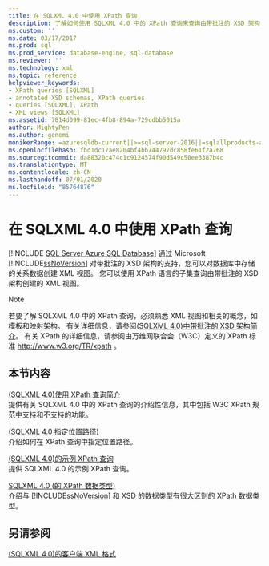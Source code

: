 ```yaml
---
title: 在 SQLXML 4.0 中使用 XPath 查询
description: 了解如何使用 SQLXML 4.0 中的 XPath 查询来查询由带批注的 XSD 架构创建的 XML 视图。
ms.custom: ''
ms.date: 03/17/2017
ms.prod: sql
ms.prod_service: database-engine, sql-database
ms.reviewer: ''
ms.technology: xml
ms.topic: reference
helpviewer_keywords:
- XPath queries [SQLXML]
- annotated XSD schemas, XPath queries
- queries [SQLXML], XPath
- XML views [SQLXML]
ms.assetid: 7814d099-81ec-4fb8-894a-729cdbb5015a
author: MightyPen
ms.author: genemi
monikerRange: =azuresqldb-current||>=sql-server-2016||=sqlallproducts-allversions||>=sql-server-linux-2017||=azuresqldb-mi-current
ms.openlocfilehash: fbd1dc17ae8204bf4bb744797dc858fe61f2a768
ms.sourcegitcommit: da88320c474c1c9124574f90d549c50ee3387b4c
ms.translationtype: MT
ms.contentlocale: zh-CN
ms.lasthandoff: 07/01/2020
ms.locfileid: "85764876"
---
```

# <a name="using-xpath-queries-in-sqlxml-40"></a>在 SQLXML 4.0 中使用 XPath 查询
[!INCLUDE [SQL Server Azure SQL Database](../../includes/applies-to-version/sql-asdb.md)]
  通过 Microsoft [!INCLUDE[ssNoVersion](../../includes/ssnoversion-md.md)] 对带批注的 XSD 架构的支持，您可以对数据库中存储的关系数据创建 XML 视图。 您可以使用 XPath 语言的子集查询由带批注的 XSD 架构创建的 XML 视图。  
  
> [!NOTE]  
>  若要了解 SQLXML 4.0 中的 XPath 查询，必须熟悉 XML 视图和相关的概念，如模板和映射架构。 有关详细信息，请参阅[&#40;SQLXML 4.0&#41;中带批注的 XSD 架构简介](../../relational-databases/sqlxml/annotated-xsd-schemas/introduction-to-annotated-xsd-schemas-sqlxml-4-0.md)。 有关 XPath 的详细信息，请参阅由万维网联合会（W3C）定义的 XPath 标准 http://www.w3.org/TR/xpath 。  
  
## <a name="in-this-section"></a>本节内容  
 [&#40;SQLXML 4.0&#41;使用 XPath 查询简介](../../relational-databases/sqlxml-annotated-xsd-schemas-xpath-queries/introduction-to-using-xpath-queries-sqlxml-4-0.md)  
 提供有关 SQLXML 4.0 中的 XPath 查询的介绍性信息，其中包括 W3C XPath 规范中支持和不支持的功能。  
  
 [&#40;SQLXML 4.0 指定位置路径&#41;](../../relational-databases/sqlxml-annotated-xsd-schemas-xpath-queries/location-path/specifying-a-location-path-sqlxml-4-0.md)  
 介绍如何在 XPath 查询中指定位置路径。  
  
 [&#40;SQLXML 4.0&#41;的示例 XPath 查询](../../relational-databases/sqlxml-annotated-xsd-schemas-xpath-queries/samples/sample-xpath-queries-sqlxml-4-0.md)  
 提供 SQLXML 4.0 的示例 XPath 查询。  
  
 [SQLXML 4.0 &#40;的 XPath 数据类型&#41;](../../relational-databases/sqlxml-annotated-xsd-schemas-xpath-queries/xpath-data-types-sqlxml-4-0.md)  
 介绍与 [!INCLUDE[ssNoVersion](../../includes/ssnoversion-md.md)] 和 XSD 的数据类型有很大区别的 XPath 数据类型。  
  
## <a name="see-also"></a>另请参阅  
 [&#40;SQLXML 4.0&#41;的客户端 XML 格式](../../relational-databases/sqlxml/formatting/client-side-xml-formatting-sqlxml-4-0.md)  
  
  

